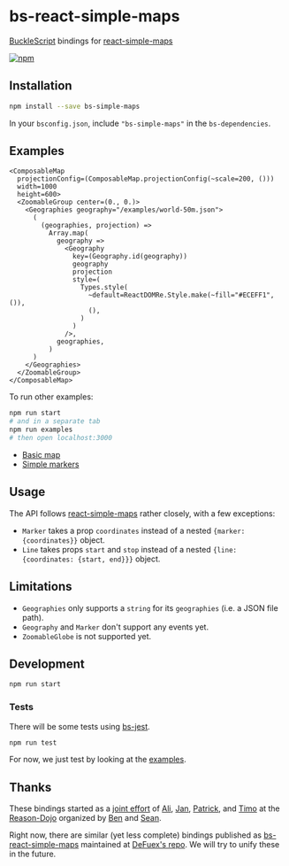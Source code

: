 # bs-react-simple-maps

[BuckleScript](https://github.com/bucklescript/bucklescript) bindings for [react-simple-maps](https://github.com/zcreativelabs/react-simple-maps)

[![npm](https://img.shields.io/npm/v/bs-simple-maps.svg)](https://npmjs.org/bs-simple-maps)

## Installation

```sh
npm install --save bs-simple-maps
```

In your `bsconfig.json`, include `"bs-simple-maps"` in the `bs-dependencies`.

## Examples

```reason
<ComposableMap
  projectionConfig=(ComposableMap.projectionConfig(~scale=200, ()))
  width=1000
  height=600>
  <ZoomableGroup center=(0., 0.)>
    <Geographies geography="/examples/world-50m.json">
      (
        (geographies, projection) =>
          Array.map(
            geography =>
              <Geography
                key=(Geography.id(geography))
                geography
                projection
                style=(
                  Types.style(
                    ~default=ReactDOMRe.Style.make(~fill="#ECEFF1", ()),
                    (),
                  )
                )
              />,
            geographies,
          )
      )
    </Geographies>
  </ZoomableGroup>
</ComposableMap>
```

To run other examples:

```sh
npm run start
# and in a separate tab
npm run examples
# then open localhost:3000
```

* [Basic map](./examples/basic-map/basic_map.re)
* [Simple markers](./examples/simple-markers/simple_markers.re)

## Usage

The API follows [react-simple-maps](https://github.com/zcreativelabs/react-simple-maps) rather closely, with a few exceptions:

* `Marker` takes a prop `coordinates` instead of a nested `{marker: {coordinates}}` object.
* `Line` takes props `start` and `stop` instead of a nested `{line: {coordinates: {start, end}}}` object.

## Limitations

* `Geographies` only supports a `string` for its `geographies` (i.e. a JSON file path).
* `Geography` and `Marker` don't support any events yet.
* `ZoomableGlobe` is not supported yet.

## Development

```sh
npm run start
```

### Tests

There will be some tests using [bs-jest](https://github.com/BuckleTypes/bs-jest).

```sh
npm run test
```

For now, we just test by looking at the [examples](./examples).

## Thanks

These bindings started as a [joint effort](https://github.com/poeschko/dojo-europe) of [Ali](https://twitter.com/sharifsbeat), [Jan](https://twitter.com/poeschko), [Patrick](https://twitter.com/ryyppy), and [Timo](https://twitter.com/defuex) at the [Reason-Dojo](https://twitter.com/search?src=typd&q=%23ReasonDojo) organized by [Ben](https://twitter.com/bsansouci) and [Sean](https://twitter.com/sgrove).

Right now, there are similar (yet less complete) bindings published as [bs-react-simple-maps](https://www.npmjs.com/package/bs-react-simple-maps) maintained at [DeFuex's repo](https://github.com/defuex/bs-react-simple-maps). We will try to unify these in the future.
